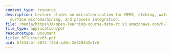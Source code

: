 ```yaml
---
content_type: resource
description: Lecture slides on microfabrication for MEMS, etching, wafer bonding,
  surface micromachining, and process integration.
file: /media/https%3A/open-learning-course-data-rc.s3.amazonaws.com/6-777j-design-and-fabrication-of-microelectromechanical-devices-spring-2007/6f533cbf3074f26dad3b2e819442dfc5_07lecture03.pdf
file_type: application/pdf
resourcetype: Document
title: 07lecture03.pdf
uid: 6f533cbf-3074-f26d-ad3b-2e819442dfc5
---
```

